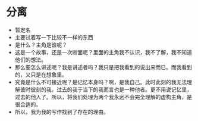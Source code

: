 # 分离

- 暂定名
- 主要试着写一下比较不一样的东西
- 是什么？主角是谁呢？
- 这是一个故事，还是一次断面呢？里面的主角我不认识，我不了解，我不知道他们的想法。
- 那么要怎么讲述呢？我是讲述者吗？我只是把我看到的说出来而已。而我看到的，又只是在想象里。
- 究竟是什么不可接近呢？是记忆本身吗？啊，是我自己。此时此刻的我无法理解彼时彼刻的我，过去的我于当下的我而言也是一种他者。更不用说记忆里，过去的他人了。所以，将我们处理为两个我永远不会完全理解的虚构主角，是很合适的。
- 所以，我为我的写作找到了存在的理由。